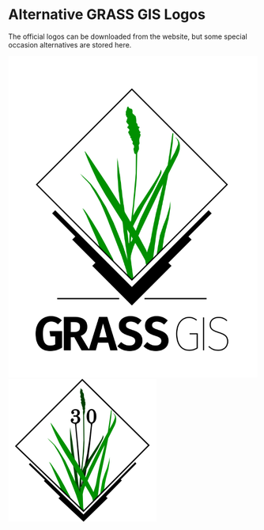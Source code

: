 # Alternative GRASS GIS Logos

The official logos can be downloaded from the website, but some special occasion alternatives are stored here.

![Standard green and black GRASS GIS logo with white halo and background](grass_logo_white_halo.png "White halo and background (transparent background); Author: Vaclav Petras")
![GRASS GIS logo with number 30 on two tentacles](30-years-grass-gis-logo-black-300px.png "GRASS GIS logo for the 30th birthday")
